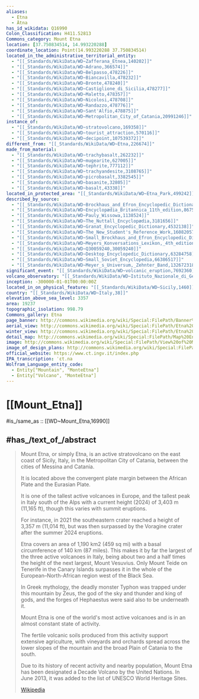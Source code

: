 ```yaml
---
aliases:
  - Etna
  - Ätna
has_id_wikidata: Q16990
Colon_Classification: H411.52813
Commons_category: Mount Etna
location: [37.750834514, 14.993220288]
coordinate_location: Point(14.993220288 37.750834514)
located_in_the_administrative_territorial_entity:
  - "[[_Standards/WikiData/WD~Zafferana_Etnea,140202]]"
  - "[[_Standards/WikiData/WD~Adrano,366574]]"
  - "[[_Standards/WikiData/WD~Belpasso,478226]]"
  - "[[_Standards/WikiData/WD~Biancavilla,478232]]"
  - "[[_Standards/WikiData/WD~Bronte,478240]]"
  - "[[_Standards/WikiData/WD~Castiglione_di_Sicilia,478277]]"
  - "[[_Standards/WikiData/WD~Maletto,478357]]"
  - "[[_Standards/WikiData/WD~Nicolosi,478708]]"
  - "[[_Standards/WikiData/WD~Randazzo,478776]]"
  - "[[_Standards/WikiData/WD~Sant'Alfio,478875]]"
  - "[[_Standards/WikiData/WD~Metropolitan_City_of_Catania,20991246]]"
instance_of:
  - "[[_Standards/WikiData/WD~stratovolcano,169358]]"
  - "[[_Standards/WikiData/WD~tourist_attraction,570116]]"
  - "[[_Standards/WikiData/WD~decipoint,107539372]]"
different_from: "[[_Standards/WikiData/WD~Etna,226674]]"
made_from_material:
  - "[[_Standards/WikiData/WD~trachybasalt,262232]]"
  - "[[_Standards/WikiData/WD~mugearite,627005]]"
  - "[[_Standards/WikiData/WD~tephrite,777112]]"
  - "[[_Standards/WikiData/WD~trachyandesite,3108765]]"
  - "[[_Standards/WikiData/WD~picrobasalt,3382545]]"
  - "[[_Standards/WikiData/WD~basanite,32805]]"
  - "[[_Standards/WikiData/WD~basalt,43338]]"
located_in_protected_area: "[[_Standards/WikiData/WD~Etna_Park,499242]]"
described_by_source:
  - "[[_Standards/WikiData/WD~Brockhaus_and_Efron_Encyclopedic_Dictionary,602358]]"
  - "[[_Standards/WikiData/WD~Encyclopædia_Britannica_11th_edition,867541]]"
  - "[[_Standards/WikiData/WD~Pauly_Wissowa,1138524]]"
  - "[[_Standards/WikiData/WD~The_Nuttall_Encyclopædia,3181656]]"
  - "[[_Standards/WikiData/WD~Granat_Encyclopedic_Dictionary,4532138]]"
  - "[[_Standards/WikiData/WD~The_New_Student's_Reference_Work,16082057]]"
  - "[[_Standards/WikiData/WD~Small_Brockhaus_and_Efron_Encyclopedic_Dictionary,19180675]]"
  - "[[_Standards/WikiData/WD~Meyers_Konversations_Lexikon,_4th_edition_(1885_1890),19219752]]"
  - "[[_Standards/WikiData/WD~Q30059240,30059240]]"
  - "[[_Standards/WikiData/WD~Desktop_Encyclopedic_Dictionary,63284758]]"
  - "[[_Standards/WikiData/WD~Small_Soviet_Encyclopedia,66386517]]"
  - "[[_Standards/WikiData/WD~Meyer_s_Universum,_Zehnter_Band,132672318]]"
significant_event: "[[_Standards/WikiData/WD~volcanic_eruption,7692360]]"
volcano_observatory: "[[_Standards/WikiData/WD~Istituto_Nazionale_di_Geofisica_e_Vulcanologica_Sezione_di_Catania,112972503]]"
inception: -300000-01-01T00:00:00Z
located_in_on_physical_feature: "[[_Standards/WikiData/WD~Sicily,1460]]"
country: "[[_Standards/WikiData/WD~Italy,38]]"
elevation_above_sea_level: 3357
area: 19237
topographic_isolation: 998.79
Commons_gallery: Etna
page_banner: http://commons.wikimedia.org/wiki/Special:FilePath/Banner%20Etna%20009%203324.jpg
aerial_view: http://commons.wikimedia.org/wiki/Special:FilePath/Etna%20eruption%20seen%20from%20the%20International%20Space%20Station.jpg
winter_view: http://commons.wikimedia.org/wiki/Special:FilePath/Etna%20innevata%20Tremestieri%20Etneo.jpg
detail_map: http://commons.wikimedia.org/wiki/Special:FilePath/Map%20Endogenous%20dynamic%20II%201989%20-%20Geology%20of%20Etna%20volcano%20-%20Touring%20Club%20Italiano%20CART-TEM-009.jpg
image: http://commons.wikimedia.org/wiki/Special:FilePath/View%20of%20Mount%20Etna%20from%20Reggio%20Calabria%20-%20Italy%20-%2010%20Feb.%202017%20-%20%281%29.jpg
image_of_design_plans: http://commons.wikimedia.org/wiki/Special:FilePath/Zone%20parco%20Etna.png
official_website: https://www.ct.ingv.it/index.php
IPA_transcription: ˈɛt.na
Wolfram_Language_entity_code:
  - Entity["Mountain", "MonteEtna"]
  - Entity["Volcano", "MonteEtna"]
---
```


# [[Mount_Etna]] 

#is_/same_as  :: [[WD~Mount_Etna,16990]] 

## #has_/text_of_/abstract 

> Mount Etna, or simply Etna, is an active stratovolcano on the east coast of Sicily, Italy, 
> in the Metropolitan City of Catania, between the cities of Messina and Catania. 
> 
> It is located above the convergent plate margin 
> between the African Plate and the Eurasian Plate. 
> 
> It is one of the tallest active volcanoes in Europe, 
> and the tallest peak in Italy south of the Alps with a current height (2024) of 3,403 m (11,165 ft), though this varies with summit eruptions. 
> 
> For instance, in 2021 the southeastern crater reached a height of 3,357 m (11,014 ft), 
> but was then surpassed by the Voragine crater after the summer 2024 eruptions.
>
> Etna covers an area of 1,190 km2 (459 sq mi) with a basal circumference of 140 km (87 miles). 
> This makes it by far the largest of the three active volcanoes in Italy, 
> being about two and a half times the height of the next largest, Mount Vesuvius. 
> Only Mount Teide on Tenerife in the Canary Islands surpasses it 
> in the whole of the European–North-African region west of the Black Sea.
>
> In Greek mythology, the deadly monster Typhon was trapped under this mountain by Zeus, 
> the god of the sky and thunder and king of gods, 
> and the forges of Hephaestus were said also to be underneath it.
>
> Mount Etna is one of the world's most active volcanoes 
> and is in an almost constant state of activity. 
> 
> The fertile volcanic soils produced from this activity support extensive agriculture, 
> with vineyards and orchards spread across the lower slopes of the mountain 
> and the broad Plain of Catania to the south. 
> 
> Due to its history of recent activity and nearby population, 
> Mount Etna has been designated a Decade Volcano by the United Nations. 
> In June 2013, it was added to the list of UNESCO World Heritage Sites.
>
> [Wikipedia](https://en.wikipedia.org/wiki/Mount%20Etna) 

